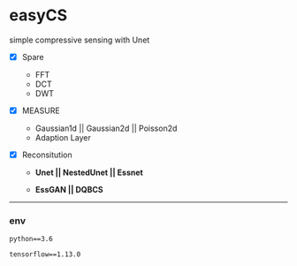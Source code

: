 # easyCS
simple compressive sensing with Unet

- [x] Spare
  
  - FFT 
  - DCT 
  - DWT
  
- [x] MEASURE
  
   - Gaussian1d || Gaussian2d || Poisson2d
   - Adaption Layer
  
- [x] Reconsitution

    - **Unet   || NestedUnet || Essnet**
    
   - **EssGAN || DQBCS**
 
 

---
### env
`python==3.6`

`tensorflow==1.13.0`

